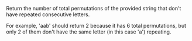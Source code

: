 <p>Return the number of total permutations of the provided string that don't have repeated consecutive letters.

For example, 'aab' should return 2 because it has 6 total permutations, but only 2 of them don't have the same letter (in this case 'a') repeating. </p>
